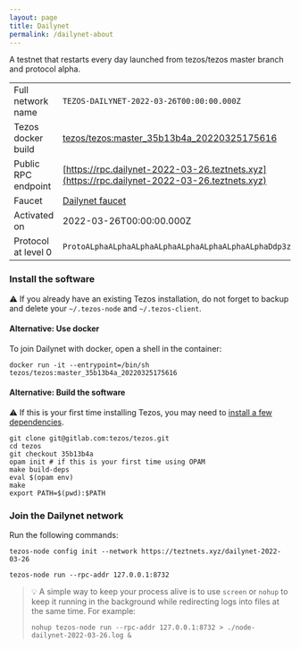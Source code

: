 ```yaml
---
layout: page
title: Dailynet
permalink: /dailynet-about
---
```


A testnet that restarts every day launched from tezos/tezos master branch and protocol alpha.

| | |
|-------|---------------------|
| Full network name | `TEZOS-DAILYNET-2022-03-26T00:00:00.000Z` |
| Tezos docker build | [tezos/tezos:master_35b13b4a_20220325175616](https://hub.docker.com/r/tezos/tezos/tags?page=1&ordering=last_updated&name=master_35b13b4a_20220325175616) |
| Public RPC endpoint | [https://rpc.dailynet-2022-03-26.teztnets.xyz](https://rpc.dailynet-2022-03-26.teztnets.xyz) |
| Faucet | [Dailynet faucet](https://teztnets.xyz/dailynet-2022-03-26-faucet) |
| Activated on | 2022-03-26T00:00:00.000Z |
| Protocol at level 0 |  `ProtoALphaALphaALphaALphaALphaALphaALphaALphaDdp3zK` |




### Install the software

⚠️  If you already have an existing Tezos installation, do not forget to backup and delete your `~/.tezos-node` and `~/.tezos-client`.



#### Alternative: Use docker

To join Dailynet with docker, open a shell in the container:

```
docker run -it --entrypoint=/bin/sh tezos/tezos:master_35b13b4a_20220325175616
```

#### Alternative: Build the software

⚠️  If this is your first time installing Tezos, you may need to [install a few dependencies](https://tezos.gitlab.io/introduction/howtoget.html#setting-up-the-development-environment-from-scratch).

```
git clone git@gitlab.com:tezos/tezos.git
cd tezos
git checkout 35b13b4a
opam init # if this is your first time using OPAM
make build-deps
eval $(opam env)
make
export PATH=$(pwd):$PATH
```

### Join the Dailynet network

Run the following commands:

```
tezos-node config init --network https://teztnets.xyz/dailynet-2022-03-26

tezos-node run --rpc-addr 127.0.0.1:8732
```

> 💡 A simple way to keep your process alive is to use `screen` or `nohup` to keep it running in the background while redirecting logs into files at the same time. For example:
>
> ```bash=13
> nohup tezos-node run --rpc-addr 127.0.0.1:8732 > ./node-dailynet-2022-03-26.log &
> ```



